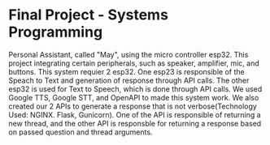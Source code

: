 <h1>Final Project - Systems Programming</h1>
Personal Assistant, called "May", using the micro controller esp32. This project integrating certain peripherals, such as speaker, amplifier, mic, and buttons. This system requier 2 esp32.
One esp23 is responsible of the Speach to Text and generation of response through API calls. The other esp32 is used for Text to Speech, which is done through API calls. 
We used Google TTS, Google STT, and OpenAPI to made this system work. We also created our 2 APIs to generate a response that is not verbose(Technology Used: NGINX. Flask, Gunicorn). 
One of the API is responsible of returning a new thread, and the other API is responsble for returning a response based on passed question and thread arguments.
